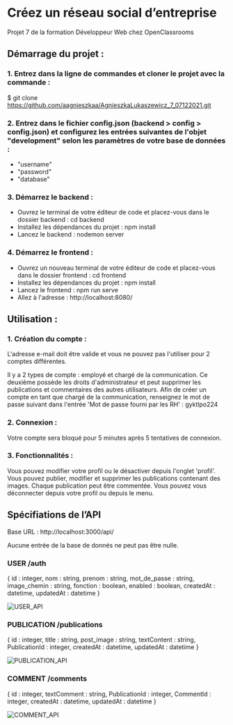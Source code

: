 # Créez un réseau social d’entreprise

Projet 7 de la formation Développeur Web chez OpenClassrooms

## Démarrage du projet :

### 1. Entrez dans la ligne de commandes et cloner le projet avec la commande : 

$ git clone https://github.com/aagnieszkaa/AgnieszkaLukaszewicz_7_07122021.git

### 2. Entrez dans le fichier config.json (backend > config > config.json) et configurez les entrées suivantes de l'objet "development" selon les paramètres de votre base de données :

- "username"
- "password"
- "database"

### 3. Démarrez le backend :

- Ouvrez le terminal de votre éditeur de code et placez-vous dans le dossier backend : 
cd backend
- Installez les dépendances du projet :
npm install
- Lancez le backend :
nodemon server

### 4. Démarrez le frontend :

- Ouvrez un nouveau terminal de votre éditeur de code et placez-vous dans le dossier frontend : 
cd frontend
- Installez les dépendances du projet :
npm install
- Lancez le frontend :
npm run serve
- Allez à l'adresse : http://localhost:8080/

## Utilisation : 

### 1. Création du compte :

L'adresse e-mail doit être valide et vous ne pouvez pas l'utiliser pour 2 comptes différentes.

Il y a 2 types de compte : employé et chargé de la communication. Ce deuxième possède les droits d'administrateur et peut supprimer les publications et commentaires des autres utilisateurs. Afin de créer un compte en tant que chargé de la communication, renseignez le mot de passe suivant dans l'entrée 'Mot de passe fourni par les RH' : 
gyktlpo224

### 2. Connexion :

Votre compte sera bloqué pour 5 minutes après 5 tentatives de connexion. 

### 3. Fonctionnalités : 

Vous pouvez modifier votre profil ou le désactiver depuis l'onglet 'profil'.
Vous pouvez publier, modifier et supprimer les publications contenant des images. Chaque publication peut être commentée. 
Vous pouvez vous déconnecter depuis votre profil ou depuis le menu.

## Spécifiations de l’API

Base URL : http://localhost:3000/api/

Aucune entrée de la base de donnés ne peut pas être nulle.

### USER /auth

{ id : integer, nom : string, prenom : string, mot_de_passe : string, image_chemin : string, fonction : boolean, enabled : boolean, createdAt : datetime, updatedAt : datetime }

![USER_API](https://user-images.githubusercontent.com/81988403/149657190-04ca27b0-e0b9-4d4b-b1b1-95b5ee784e1a.PNG)

### PUBLICATION /publications

{ id : integer, title : string, post_image : string, textContent : string, PublicationId : integer, createdAt : datetime, updatedAt : datetime }

![PUBLICATION_API](https://user-images.githubusercontent.com/81988403/149657222-ee0af885-f21f-43c1-b136-2e79268d6be8.PNG)

### COMMENT /comments

{ id : integer, textComment : string, PublicationId : integer, CommentId : integer, createdAt : datetime, updatedAt : datetime }

![COMMENT_API](https://user-images.githubusercontent.com/81988403/149657240-5085e2bc-4742-4ab7-b3ea-f874a1468f31.PNG)





